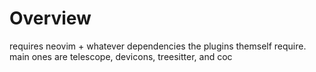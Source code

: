 # Overview

requires neovim + whatever dependencies the plugins themself require. main ones are telescope, devicons, treesitter, and coc
